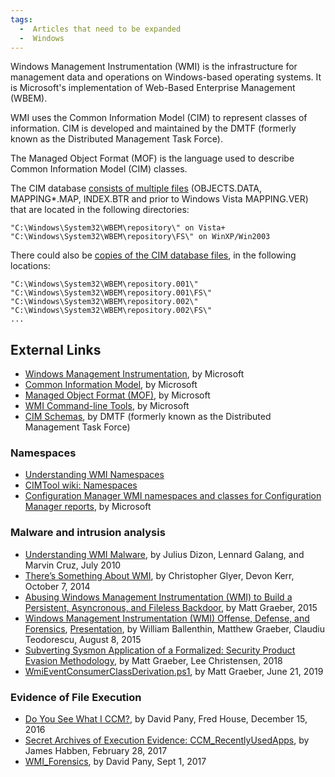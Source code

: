 ```yaml
---
tags:
  -  Articles that need to be expanded
  -  Windows
---
```

Windows Management Instrumentation (WMI) is the infrastructure for
management data and operations on Windows-based operating systems. It is
Microsoft's implementation of Web-Based Enterprise Management (WBEM).

WMI uses the Common Information Model (CIM) to represent classes of
information. CIM is developed and maintained by the DMTF (formerly known
as the Distributed Management Task Force).

The Managed Object Format (MOF) is the language used to describe Common
Information Model (CIM) classes.

The CIM database [consists of multiple
files](https://github.com/libyal/dtformats/blob/main/documentation/WMI%20repository%20file%20format.asciidoc)
(OBJECTS.DATA, MAPPING\*.MAP, INDEX.BTR and prior to Windows Vista
MAPPING.VER) that are located in the following directories:

    "C:\Windows\System32\WBEM\repository\" on Vista+
    "C:\Windows\System32\WBEM\repository\FS\" on WinXP/Win2003

There could also be [copies of the CIM database
files](https://www.4n6ir.com/posts/2017/secret-archives-of-execution-evidence-ccm_recentlyusedapps/),
in the following locations:

    "C:\Windows\System32\WBEM\repository.001\"
    "C:\Windows\System32\WBEM\repository.001\FS\"
    "C:\Windows\System32\WBEM\repository.002\"
    "C:\Windows\System32\WBEM\repository.002\FS\"
    ...

## External Links

- [Windows Management
  Instrumentation](https://learn.microsoft.com/en-us/windows/win32/wmisdk/wmi-start-page),
  by Microsoft
- [Common Information
  Model](https://learn.microsoft.com/en-us/windows/win32/wmisdk/common-information-model),
  by Microsoft
- [Managed Object Format
  (MOF)](https://learn.microsoft.com/en-us/windows/win32/wmisdk/managed-object-format--mof-),
  by Microsoft
- [WMI Command-line
  Tools](https://learn.microsoft.com/en-us/windows/win32/wmisdk/wmi-command-line-tools),
  by Microsoft
- [CIM Schemas](https://www.dmtf.org/standards/cim/schemas/), by DMTF
  (formerly known as the Distributed Management Task Force)

### Namespaces

- [Understanding WMI Namespaces](https://powershell.one/wmi/root)
- [CIMTool wiki: Namespaces](https://wiki.cimtool.org/Namespaces.html)
- [Configuration Manager WMI namespaces and classes for Configuration
  Manager
  reports](https://learn.microsoft.com/en-us/mem/configmgr/develop/core/understand/sqlviews/wmi-namespaces-classes-configuration-manager-reports),
  by Microsoft

### Malware and intrusion analysis

- [Understanding WMI
  Malware](https://www.trendmicro.com/de_de/business.html),
  by Julius Dizon, Lennard Galang, and Marvin Cruz, July 2010
- [There’s Something About
  WMI](https://www.fireeye.com/content/dam/fireeye-www/services/pdfs/sans-dfir-2015.pdf),
  by Christopher Glyer, Devon Kerr, October 7, 2014
- [Abusing Windows Management Instrumentation (WMI) to Build a
  Persistent, Asyncronous, and Fileless
  Backdoor](https://www.blackhat.com/docs/us-15/materials/us-15-Graeber-Abusing-Windows-Management-Instrumentation-WMI-To-Build-A-Persistent%20Asynchronous-And-Fileless-Backdoor-wp.pdf),
  by Matt Graeber, 2015
- [Windows Management Instrumentation (WMI) Offense, Defense, and
  Forensics](https://www.mandiant.com/resources/windows-management-instrumentation-wmi-offense-defense-and-forensics),
  [Presentation](http://www.irongeek.com/i.php?page=videos/bsideslasvegas2015/bg06-whymi-so-sexy-wmi-attacks-real-time-defense-and-advanced-forensic-analysis-william-ballenthin-claudiu-teodorescu-matthew-graeber),
  by William Ballenthin, Matthew Graeber, Claudiu Teodorescu, August 8,
  2015
- [Subverting Sysmon Application of a Formalized: Security Product
  Evasion
  Methodology](https://i.blackhat.com/us-18/Wed-August-8/us-18-Graeber-Subverting-Sysmon-Application-Of-A-Formalized-Security-Product-Evasion-Methodology-wp.pdf),
  by Matt Graeber, Lee Christensen, 2018
- [WmiEventConsumerClassDerivation.ps1](https://gist.github.com/mattifestation/f38a79c7983208aa230030f61dfeb767),
  by Matt Graeber, June 21, 2019

### Evidence of File Execution

- [Do You See What I
  CCM?](https://www.trellix.com/en-us/about/newsroom/stories/research.html),
  by David Pany, Fred House, December 15, 2016
- [Secret Archives of Execution Evidence:
  CCM_RecentlyUsedApps](https://www.4n6ir.com/posts/2017/secret-archives-of-execution-evidence-ccm_recentlyusedapps/),
  by James Habben, February 28, 2017
- [WMI_Forensics](https://github.com/davidpany/WMI_Forensics), by David
  Pany, Sept 1, 2017